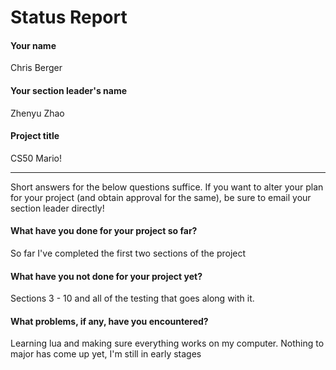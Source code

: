 # Status Report

#### Your name

Chris Berger

#### Your section leader's name

Zhenyu Zhao

#### Project title

CS50 Mario!

***

Short answers for the below questions suffice. If you want to alter your plan for your project (and obtain approval for the same), be sure to email your section leader directly!

#### What have you done for your project so far?

So far I've completed the first two sections of the project

#### What have you not done for your project yet?

Sections 3 - 10 and all of the testing that goes along with it. 

#### What problems, if any, have you encountered?

Learning lua and making sure everything works on my computer. Nothing to major has come up yet, I'm still in early stages

